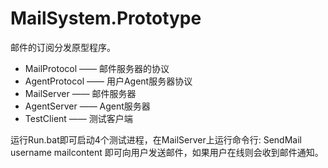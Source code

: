 MailSystem.Prototype
====================

邮件的订阅分发原型程序。

* MailProtocol —— 邮件服务器的协议
* AgentProtocol —— 用户Agent服务器协议
* MailServer —— 邮件服务器
* AgentServer —— Agent服务器
* TestClient —— 测试客户端

运行Run.bat即可启动4个测试进程，在MailServer上运行命令行: SendMail username mailcontent 即可向用户发送邮件，如果用户在线则会收到邮件通知。
